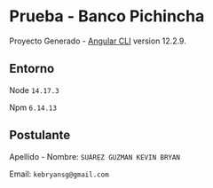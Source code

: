 # Prueba - Banco Pichincha

Proyecto Generado - [Angular CLI](https://github.com/angular/angular-cli) version 12.2.9.

## Entorno

Node `14.17.3`

Npm `6.14.13` 

## Postulante

Apellido - Nombre: `SUÁREZ GUZMAN KEVIN BRYAN`

Email: `kebryansg@gmail.com`
